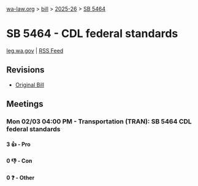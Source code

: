 [wa-law.org](/) > [bill](/bill/) > [2025-26](/bill/2025-26/) > [SB 5464](/bill/2025-26/sb/5464/)

# SB 5464 - CDL federal standards
[leg.wa.gov](https://app.leg.wa.gov/billsummary?BillNumber=5464&Year=2025&Initiative=false) | [RSS Feed](./rss.xml)

## Revisions
* [Original Bill](1/)

## Meetings
### Mon 02/03 04:00 PM - Transportation (TRAN): SB 5464 CDL federal standards
#### 3 👍 - Pro

#### 0 👎 - Con

#### 0 ❓ - Other
